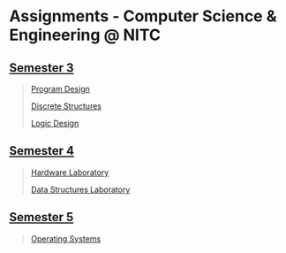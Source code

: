 # Assignments - Computer Science & Engineering @ NITC

## [Semester 3](S3)

> [Program Design](S3/Program_Design)
>
> [Discrete Structures](S3/Discrete_Structures)
>
> [Logic Design](S3/Logic_Design)

## [Semester 4](S4)

> [Hardware Laboratory](S4/HW_Lab)
>
> [Data Structures Laboratory](S4/DS_Lab)

## [Semester 5](S5)

> [Operating Systems](S5/Operating_Systems)
